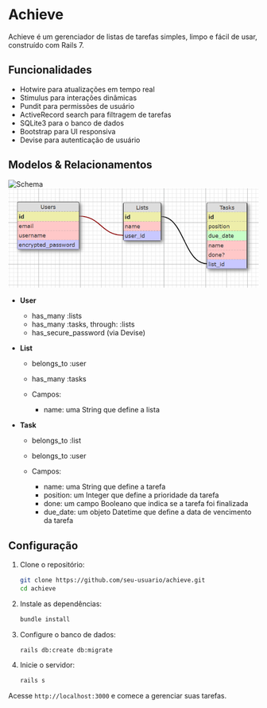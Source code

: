 # Achieve

Achieve é um gerenciador de listas de tarefas simples, limpo e fácil de usar, construído com Rails 7.

## Funcionalidades

* Hotwire para atualizações em tempo real
* Stimulus para interações dinâmicas
* Pundit para permissões de usuário
* ActiveRecord search para filtragem de tarefas
* SQLite3 para o banco de dados
* Bootstrap para UI responsiva
* Devise para autenticação de usuário

## Modelos & Relacionamentos

![Schema](assets/images/schema.png)
![Schema](https://raw.githubusercontent.com/ducuyusuke/todo-list/main/app/assets/images/schema.png)

* **User**

  * has\_many \:lists
  * has\_many \:tasks, through: \:lists
  * has\_secure\_password (via Devise)

* **List**

  * belongs\_to \:user
  * has\_many \:tasks
  * Campos:

    * name: uma String que define a lista

* **Task**

  * belongs\_to \:list
  * belongs\_to \:user
  * Campos:

    * name: uma String que define a tarefa
    * position: um Integer que define a prioridade da tarefa
    * done: um campo Booleano que indica se a tarefa foi finalizada
    * due\_date: um objeto Datetime que define a data de vencimento da tarefa

## Configuração

1. Clone o repositório:

   ```bash
   git clone https://github.com/seu-usuario/achieve.git
   cd achieve
   ```

2. Instale as dependências:

   ```bash
   bundle install
   ```

3. Configure o banco de dados:

   ```bash
   rails db:create db:migrate
   ```

4. Inicie o servidor:

   ```bash
   rails s
   ```

Acesse `http://localhost:3000` e comece a gerenciar suas tarefas.
